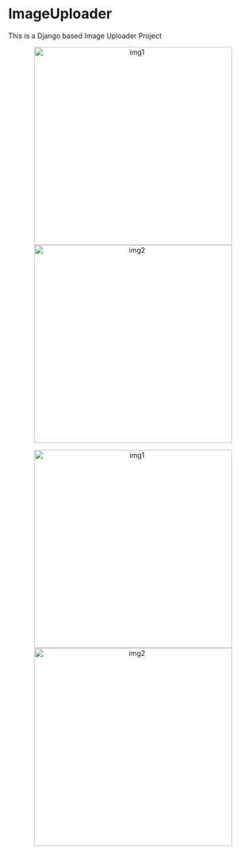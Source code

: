 # ImageUploader
This is a Django based Image Uploader Project
<p float="left" align="center">
  <img width="400" alt="img1" src="https://github.com/AritraChakraborty2003/ImageUploader/assets/107548404/628425bd-a45b-43fd-8d6e-1c8ff2a09b01">
  <img width="400" alt="img2" src="https://github.com/AritraChakraborty2003/ImageUploader/assets/107548404/8af7bea7-8a9d-41e8-b205-7862c384da18">
</p>
<p float="left" align="center">
  <img width="400" alt="img1" src="https://github.com/AritraChakraborty2003/ImageUploader/assets/107548404/81573617-2259-4f7b-aee5-f258486c5571">
  <img width="400" alt="img2" src="https://github.com/AritraChakraborty2003/ImageUploader/assets/107548404/e37ab608-81c0-4ecd-9ca6-f018dff066da">
</p>
